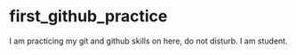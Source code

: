 # first_github_practice
I am practicing my git and github skills on here, do not disturb. I am student.
